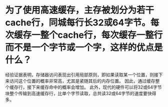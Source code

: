 # 为了使用高速缓存，主存被划分为若干cache行，同城每行长32或64字节。每次缓存一整个cache行，每次缓存一整行而不是一个字节或一个字，这样的优点是什么？

经验证据表明，存储器访问表现出引用局部原则，即如果读取某一个位置，则接下来访问这个位置的概率非常高，尤其是紧随其后的内存位置。 因此，通过缓存整个缓存行，接下来缓存命中的概率会增加。 此外，现代的硬件可以将32或64字节块整个传输到高速缓存行，比单个字节读取，总共读32或64字节的速度要快得多。